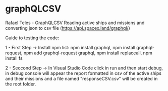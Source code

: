 # graphQLCSV    
Rafael Teles - GraphQLCSV
Reading active ships and missions and converting json to csv file (https://api.spacex.land/graphql/)

Guide to testing the code:

1 - First Step ->
Install npm list:
npm install graphql,
npm install graphql-request,
npm add graphql-request graphql,
npm install replaceall,
npm install fs

2 - Seccond Step ->
In Visual Studio Code click in run and then start debug, in debug console will appear the report formatted in csv of the active ships and their missions
and a file named "responseCSV.csv" will be created in the root folder.



